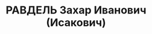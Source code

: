 ---
title: РАВДЕЛЬ Захар Иванович (Исакович)
description: еврей, образование высшее. Инженер-экономист. В 1930 направлен на комсомольскую
  работу на Украину. Затем работает в наркомате тяжелой промышленности в Москве. В
  сентябре 1937 арестован. Содержался на Лубянке, затем в Киеве на Лукьяновке. Осужден
  на 15 лет ИТЛ. Почти 2 года провел на Соловках (СТОН), сначала в одиночной камере
  № 37 в Кремле, затем на Муксалме. В августе 1939 на пароходе "Семен Буденный" этапирован
  в Норильлаг. Работал бригадиром на строительстве шахты, затем в Дудинском порту.
  В конце 1943 дело пересмотрено и прекращено. Остался в штате управления. В 1951
  зам. нач. геологоразведочной экспедиции в Туве, затем на Сорском молибденовом комбинате.
  Долго добивался восстановления в партии. Летом 1953 с семьей вернулся в Москву.
  Реабилитирован. Мемуары в архиве НИПЦ "Мемориал" (Москва)
---
